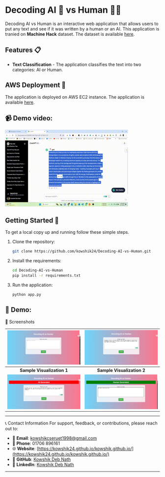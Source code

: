 # Decoding AI 🤖 vs Human 🙎‍♂️
Decoding AI vs Human is an interactive web application that allows users to put any text and see if it was written by a human or an AI. This application is tranied on **Machine Hack** dataset. The dataset is available [here](https://machinehack.com/hackathons/llm_hackathon_decoding_discourse_ai_vs_human/overview).

## Features 📋
- **Text Classification** - The application classifies the text into two categories: AI or Human.

## AWS Deployment 🚀
The application is deployed on AWS EC2 instance. The application is available [here](http://ec2-13-49-44-233.eu-north-1.compute.amazonaws.com:5100/).

📹 Demo video:
---
![Demo Video](images/demo_2.gif)

## Getting Started 🚀
To get a local copy up and running follow these simple steps.

1. Clone the repository:
    ```bash
    git clone https://github.com/kowshik24/Decoding-AI-vs-Human.git
    ```
2. Install the requirements:
    ```bash
    cd Decoding-AI-vs-Human
    pip install -r requirements.txt
    ```
3. Run the application:
    ```bash
    python app.py
    ```

🎥 Demo:
---
📸 Screenshots

| ![Sample 1](images/sample_1.png) | ![Sample 2](images/sample_2.png) |
|:--------------------------------:|:--------------------------------:|
|     **Sample Visualization 1**   |     **Sample Visualization 2**   |
| ![Sample 3](images/sample_3.png) | ![Sample 4](images/sample_4.png) |



---
📞 Contact Information
For support, feedback, or contributions, please reach out to:

- 📧 **Email**: [kowshikcseruet1998@gmail.com](mailto:kowshikcseruet1998@gmail.com)
- 📱 **Phone**: 01706 896161
- 🌐 **Website**: [https://kowshik24.github.io/kowshik.github.io/](https://kowshik24.github.io/kowshik.github.io/)
- 🚀 **GitHub**: [Kowshik Deb Nath](https://github.com/kowshik24)
- 🤝 **LinkedIn**: [Kowshik Deb Nath](https://www.linkedin.com/in/kowshik-deb-nath-7a0a3a1a0/)
---

